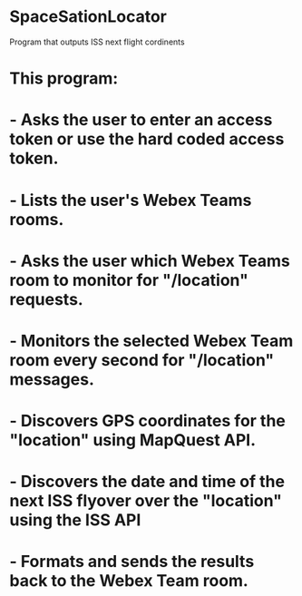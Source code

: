 # SpaceSationLocator
Program that outputs ISS next flight cordinents 

# This program:
# - Asks the user to enter an access token or use the hard coded access token.
# - Lists the user's Webex Teams rooms.
# - Asks the user which Webex Teams room to monitor for "/location" requests.
# - Monitors the selected Webex Team room every second for "/location" messages.
# - Discovers GPS coordinates for the "location" using MapQuest API.
# - Discovers the date and time of the next ISS flyover over the "location" using the ISS API
# - Formats and sends the results back to the Webex Team room.
#
